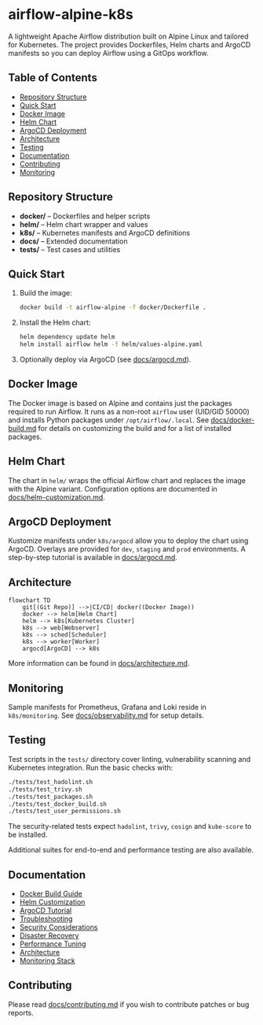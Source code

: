 # airflow-alpine-k8s

A lightweight Apache Airflow distribution built on Alpine Linux and tailored for Kubernetes. The project provides Dockerfiles, Helm charts and ArgoCD manifests so you can deploy Airflow using a GitOps workflow.

## Table of Contents
- [Repository Structure](#repository-structure)
- [Quick Start](#quick-start)
- [Docker Image](#docker-image)
- [Helm Chart](#helm-chart)
- [ArgoCD Deployment](#argocd-deployment)
- [Architecture](#architecture)
- [Testing](#testing)
- [Documentation](#documentation)
- [Contributing](#contributing)
- [Monitoring](#monitoring)

## Repository Structure
- **docker/** – Dockerfiles and helper scripts
- **helm/** – Helm chart wrapper and values
- **k8s/** – Kubernetes manifests and ArgoCD definitions
- **docs/** – Extended documentation
- **tests/** – Test cases and utilities

## Quick Start
1. Build the image:
   ```bash
   docker build -t airflow-alpine -f docker/Dockerfile .
   ```
2. Install the Helm chart:
   ```bash
   helm dependency update helm
   helm install airflow helm -f helm/values-alpine.yaml
   ```
3. Optionally deploy via ArgoCD (see [docs/argocd.md](docs/argocd.md)).

## Docker Image
The Docker image is based on Alpine and contains just the packages required to run Airflow. It runs as a non-root `airflow` user (UID/GID 50000) and installs Python packages under `/opt/airflow/.local`. See [docs/docker-build.md](docs/docker-build.md) for details on customizing the build and for a list of installed packages.

## Helm Chart
The chart in `helm/` wraps the official Airflow chart and replaces the image with the Alpine variant. Configuration options are documented in [docs/helm-customization.md](docs/helm-customization.md).

## ArgoCD Deployment
Kustomize manifests under `k8s/argocd` allow you to deploy the chart using ArgoCD. Overlays are provided for `dev`, `staging` and `prod` environments. A step-by-step tutorial is available in [docs/argocd.md](docs/argocd.md).

## Architecture
```mermaid
flowchart TD
    git[(Git Repo)] -->|CI/CD| docker((Docker Image))
    docker --> helm[Helm Chart]
    helm --> k8s[Kubernetes Cluster]
    k8s --> web[Webserver]
    k8s --> sched[Scheduler]
    k8s --> worker[Worker]
    argocd[ArgoCD] --> k8s
```
More information can be found in [docs/architecture.md](docs/architecture.md).

## Monitoring
Sample manifests for Prometheus, Grafana and Loki reside in `k8s/monitoring`.
See [docs/observability.md](docs/observability.md) for setup details.

## Testing
Test scripts in the `tests/` directory cover linting, vulnerability scanning and Kubernetes integration. Run the basic checks with:
```bash
./tests/test_hadolint.sh
./tests/test_trivy.sh
./tests/test_packages.sh
./tests/test_docker_build.sh
./tests/test_user_permissions.sh
```

The security-related tests expect `hadolint`, `trivy`, `cosign` and `kube-score` to be installed.

Additional suites for end-to-end and performance testing are also available.

## Documentation
- [Docker Build Guide](docs/docker-build.md)
- [Helm Customization](docs/helm-customization.md)
- [ArgoCD Tutorial](docs/argocd.md)
- [Troubleshooting](docs/troubleshooting.md)
- [Security Considerations](docs/security.md)
- [Disaster Recovery](docs/disaster-recovery.md)
- [Performance Tuning](docs/performance.md)
- [Architecture](docs/architecture.md)
- [Monitoring Stack](docs/observability.md)

## Contributing
Please read [docs/contributing.md](docs/contributing.md) if you wish to contribute patches or bug reports.
